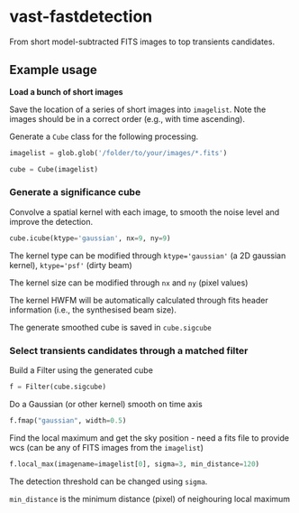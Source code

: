 # vast-fastdetection

From short model-subtracted FITS images to top transients candidates. 

## Example usage

**Load a bunch of short images**

Save the location of a series of short images into `imagelist`. Note the images should be in a correct order (e.g., with time ascending). 

Generate a `Cube` class for the following processing. 

```python
imagelist = glob.glob('/folder/to/your/images/*.fits')

cube = Cube(imagelist)
```

### Generate a significance cube

Convolve a spatial kernel with each image, to smooth the noise level and improve the detection. 

```python
cube.icube(ktype='gaussian', nx=9, ny=9)
```

The kernel type can be modified through `ktype='gaussian'` (a 2D gaussian kernel), `ktype='psf'` (dirty beam)

The kernel size can be modified through `nx` and `ny` (pixel values)

The kernel HWFM will be automatically calculated through fits header information (i.e., the synthesised beam size). 

The generate smoothed cube is saved in `cube.sigcube`

### Select transients candidates through a matched filter

Build a Filter using the generated cube

```python
f = Filter(cube.sigcube)
```

Do a Gaussian (or other kernel) smooth on time axis 

```python
f.fmap("gaussian", width=0.5)
```

Find the local maximum and get the sky position - need a fits file to provide wcs (can be any of FITS images from the `imagelist`)

```python
f.local_max(imagename=imagelist[0], sigma=3, min_distance=120)
```

The detection threshold can be changed using `sigma`. 

`min_distance` is the minimum distance (pixel) of neighouring local maximum



